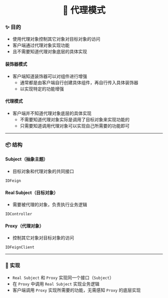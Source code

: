 <h1 align="center">🚀 代理模式</h1>

### ✨ 目的

* 使用代理对象控制其它对象对目标对象的访问
* 客户端通过代理对象实现功能
* 且不需要知道代理对象底层的具体实现

#### 装饰器模式

* 客户端知道装饰器可以对组件进行增强
    * 通常都是由客户端自行创建具体组件，再自行传入具体装饰器
    * 以实现特定的功能增强

#### 代理模式

* 客户端并不知道代理对象底层的具体实现
    * 不需要知道代理对象实际是调用了目标对象来实现功能的
    * 只需要知道调用代理对象可以实现自己所需要的功能即可

---

### 📦 结构

#### Subject（抽象主题）

* 目标对象和代理对象的共同接口

```
IDFeign
```

#### Real Subject（目标对象）

* 需要被代理的对象，负责执行业务逻辑

```
IDController
```

#### Proxy（代理对象）

* 控制其它对象对目标对象的访问

```
IDFeignClient
```

---

### 🏹 实现

* `Real Subject` 和 `Proxy` 实现同一个接口（`Subject`）
* 在 `Proxy` 中调用 `Real Subject` 实现业务逻辑
* 客户端调用 `Proxy` 实现所需要的功能，无需感知 `Proxy` 的底层实现
